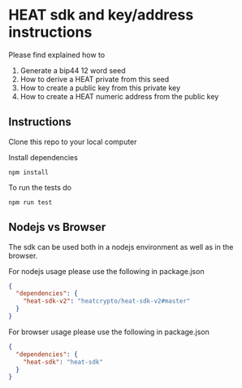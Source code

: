 # HEAT sdk and key/address instructions

Please find explained how to 

1. Generate a bip44 12 word seed
2. How to derive a HEAT private from this seed
3. How to create a public key from this private key
4. How to create a HEAT numeric address from the public key

## Instructions

Clone this repo to your local computer

Install dependencies

`npm install`

To run the tests do

`npm run test`

## Nodejs vs Browser

The sdk can be used both in a nodejs environment as well as in the browser.

For nodejs usage please use the following in package.json

```json
{
  "dependencies": {
    "heat-sdk-v2": "heatcrypto/heat-sdk-v2#master"
  }
}
```

For browser usage please use the following in package.json

```json
{
  "dependencies": {
    "heat-sdk": "heat-sdk"
  }
}
```